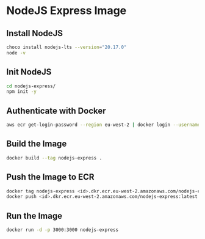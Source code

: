 # NodeJS Express Image

## Install NodeJS

```bash
choco install nodejs-lts --version="20.17.0"
node -v
```

## Init NodeJS

```bash
cd nodejs-express/
npm init -y
```

## Authenticate with Docker

```bash
aws ecr get-login-password --region eu-west-2 | docker login --username AWS --password-stdin <id>.dkr.ecr.eu-west-2.amazonaws.com
```

## Build the Image

```bash
docker build --tag nodejs-express .
```

## Push the Image to ECR

```bash
docker tag nodejs-express <id>.dkr.ecr.eu-west-2.amazonaws.com/nodejs-express:latest
docker push <id>.dkr.ecr.eu-west-2.amazonaws.com/nodejs-express:latest
```

## Run the Image

```bash
docker run -d -p 3000:3000 nodejs-express
```
